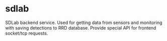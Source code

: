 # sdlab
SDLab backend service. Used for getting data from sensors and monitoring with saving detections to RRD database. Provide special API for frontend socket/tcp requests.
